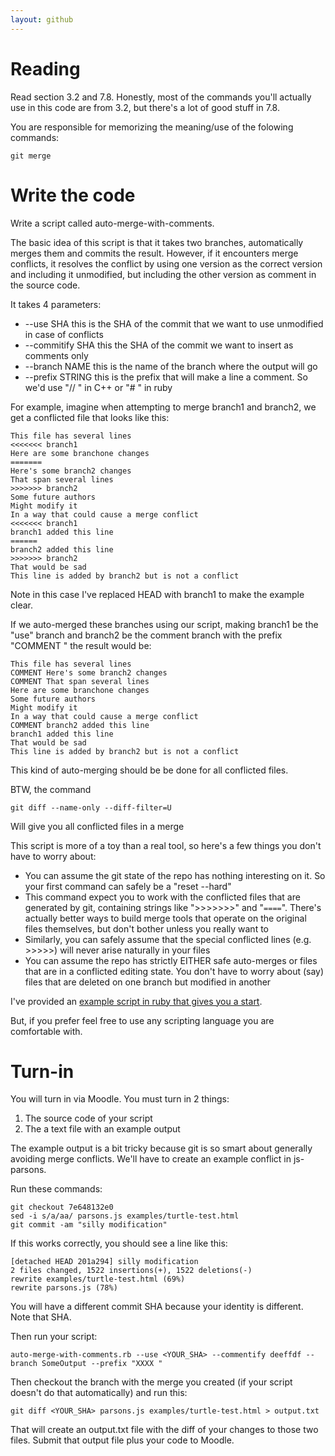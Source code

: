 ```yaml
---
layout: github
---
```


# Reading

Read section 3.2 and 7.8.  Honestly, most of the commands you'll
actually use in this code are from 3.2, but there's a lot of good
stuff in 7.8.

You are responsible for memorizing the meaning/use of the folowing commands:

    git merge


# Write the code

Write a script called auto-merge-with-comments.

The basic idea of this script is that it takes two branches,
automatically merges them and commits the result.  However, if it
encounters merge conflicts, it resolves the conflict by using one
version as the correct version and including it unmodified, but
including the other version as comment in the source code.

It takes 4 parameters:

-   --use SHA this is the SHA of the commit that we want to use unmodified
    in case of conflicts
-   --commitify SHA this the SHA of the commit we want to insert as
    comments only
-   --branch NAME this is the name of the branch where the output will
    go
-   --prefix STRING this is the prefix that will make a line a comment.
    So we'd use "// " in C++ or "# " in ruby

For example, imagine when attempting to merge branch1 and branch2, we get a conflicted file that looks like this:

    This file has several lines
    <<<<<<< branch1
    Here are some branchone changes
    =======
    Here's some branch2 changes
    That span several lines
    >>>>>>> branch2
    Some future authors
    Might modify it
    In a way that could cause a merge conflict
    <<<<<<< branch1
    branch1 added this line
    ======
    branch2 added this line
    >>>>>>> branch2
    That would be sad
    This line is added by branch2 but is not a conflict

Note in this case I've replaced HEAD with branch1 to make the example
clear.

If we auto-merged these branches using our script, making branch1 be
the "use" branch and branch2 be the comment branch with the prefix
"COMMENT " the result would be:

    This file has several lines
    COMMENT Here's some branch2 changes
    COMMENT That span several lines
    Here are some branchone changes
    Some future authors
    Might modify it
    In a way that could cause a merge conflict
    COMMENT branch2 added this line
    branch1 added this line
    That would be sad
    This line is added by branch2 but is not a conflict

This kind of auto-merging should be be done for all conflicted files.

BTW, the command

    git diff --name-only --diff-filter=U

Will give you all conflicted files in a merge

This script is more of a toy than a real tool, so here's a few things
you don't have to worry about:

-   You can assume the git state of the repo has nothing interesting on
    it.  So your first command can safely be a "reset --hard"
-   This command expect you to work with the conflicted files that are
    generated by git, containing strings like ">>>>>>>" and "`====`".
    There's actually better ways to build merge tools that operate on
    the original files themselves, but don't bother unless you really
    want to
-   Similarly, you can safely assume that the special conflicted lines
    (e.g. >>>>>) will never arise naturally in your files
-   You can assume the repo has strictly EITHER safe auto-merges or
    files that are in a conflicted editing state.  You don't have to
    worry about (say) files that are deleted on one branch but modified
    in another

I've provided an [example script in ruby that gives you a start](auto-merge-with-comments.rb).

But, if you prefer feel free to use any scripting language you are
comfortable with.


# Turn-in

You will turn in via Moodle.  You must turn in 2 things:

1.  The source code of your script
2.  The a text file with an example output

The example output is a bit tricky because git is so smart about
generally avoiding merge conflicts.  We'll have to create an example
conflict in js-parsons.

Run these commands:

    git checkout 7e648132e0
    sed -i s/a/aa/ parsons.js examples/turtle-test.html
    git commit -am "silly modification"

If this works correctly, you should see a line like this:

    [detached HEAD 201a294] silly modification
    2 files changed, 1522 insertions(+), 1522 deletions(-)
    rewrite examples/turtle-test.html (69%)
    rewrite parsons.js (78%)

You will have a different commit SHA because your identity is
different.  Note that SHA.

Then run your script:

    auto-merge-with-comments.rb --use <YOUR_SHA> --commentify deeffdf --branch SomeOutput --prefix "XXXX "

Then checkout the branch with the merge you created (if your script doesn't do that automatically) and run this:

    git diff <YOUR_SHA> parsons.js examples/turtle-test.html > output.txt

That will create an output.txt file with the diff of your changes to those two files.  Submit that output file plus your code to Moodle.

